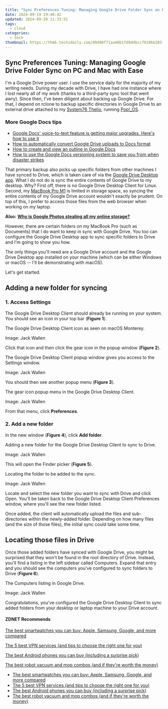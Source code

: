```yaml
---
title: "Sync Preferences Tuning: Managing Google Drive Folder Sync on PC and Mac with Ease"
date: 2024-09-19 19:40:42
updated: 2024-09-20 11:33:51
tags:
  - cloud
categories:
  - tech
thumbnail: https://thmb.techidaily.com/09d90f71aa46b1fd9d4bcc7810bb203ff9683f8d93c042d20e109ab131454cc4.jpg
---
```


## Sync Preferences Tuning: Managing Google Drive Folder Sync on PC and Mac with Ease

I'm a Google Drive power user. I use the service daily for the majority of my writing needs. During my decade with Drive, I have had one instance where I lost nearly all of my work (thanks to a third-party sync tool that went awry). Since then, I've been diligent about backing up Google Drive. For that, I depend on rclone to backup specific directories in Google Drive to an external drive attached to my [System76 Thelio](https://system76.com/desktops), running [Pop!\_OS](https://pop.system76.com/). 

### More Google Docs tips

* [Google Docs' voice-to-text feature is getting major upgrades. Here's how to use it](https://www.zdnet.com/article/voice-to-text-on-google-docs-is-getting-a-major-upgrade-heres-how-to-use-it/)
* [How to automatically convert Google Drive uploads to Docs format](https://www.zdnet.com/article/how-to-automatically-convert-google-drive-uploads-to-docs-format/)
* [How to create and view an outline in Google Docs](https://www.zdnet.com/article/how-to-create-and-view-an-outline-in-google-docs/)
* [How to use the Google Docs versioning system to save you from when disaster strikes](https://www.zdnet.com/article/how-to-use-the-google-docs-versioning-system-to-save-you-from-when-disaster-strikes/)

That primary backup also picks up specific folders from other machines I have synced to Drive, which is taken care of via the [Google Drive Desktop app](https://www.google.com/drive/download/). What I do not do is sync the entire contents of Google Drive to my desktop. Why? First off, there is no Google Drive Desktop Client for Linux. Second, my [MacBook Pro M1](https://apple.sjv.io/c/159047/435031/7613?&sharedId=zdnet&u=https%3A%2F%2Fwww.apple.com%2Fshop%2Fbuy-mac%2Fmacbook-pro%2F13-inch-space-gray-apple-m1-chip-with-8-core-cpu-and-8-core-gpu-256gb&subId1=zd-%5F%5FCOM%5FCLICK%5FID%5F%5F-dtp) is limited in storage space, so syncing the entire contents of my Google Drive account wouldn't exactly be prudent. On top of this, I prefer to access those files from the web browser when working on my laptop. 

**Also:** [**Why is Google Photos stealing all my online storage?**](https://www.zdnet.com/article/why-is-google-photos-stealing-all-my-online-storage-ask-zdnet/)

However, there are certain folders on my MacBook Pro (such as Documents) that I do want to keep in sync with Google Drive. You too can configure the Google Drive Desktop app to sync specific folders to Drive and I'm going to show you how.

The only things you'll need are a Google Drive account and the Google Drive Desktop app installed on your machine (which can be either Windows or macOS -- I'll be demonstrating with macOS).

Let's get started.

## Adding a new folder for syncing

### 1\. Access Settings

The Google Drive Desktop Client should already be running on your system. You should see an icon in your top bar (**Figure 1**).

The Google Drive Desktop Client icon as seen on macOS Monterey.

Image: Jack Wallen

Click that icon and then click the gear icon in the popup window (**Figure 2**).

The Google Drive Desktop Client popup window gives you access to the Settings window.

Image: Jack Wallen

You should then see another popup menu (**Figure 3**).

The gear icon popup menu in the Google Drive Desktop Client.

Image: Jack Wallen

From that menu, click **Preferences**.

### 2\. Add a new folder

In the new window (**Figure 4**), click **Add folder**.

Adding a new folder for the Google Drive Desktop Client to sync to Drive.

Image: Jack Wallen

This will open the Finder picker (**Figure 5**). 

Locating the folder to be added to the sync.

Image: Jack Wallen

Locate and select the new folder you want to sync with Drive and click Open. You'll be taken back to the Google Drive Desktop Client Preferences window, where you'll see the new folder listed. 

Once added, the client will automatically upload the files and sub-directories within the newly-added folder. Depending on how many files (and the size of those files), the initial sync could take some time. 

## Locating those files in Drive

Once those added folders have synced with Google Drive, you might be surprised that they won't be found in the root directory of Drive. Instead, you'll find a listing in the left sidebar called Computers. Expand that entry and you should see the computers you've configured to sync folders to Drive (**Figure 6**).

The Computers listing in Google Drive.

Image: Jack Wallen

Congratulations, you've configured the Google Drive Desktop Client to sync added folders from your desktop or laptop machine to your Drive account.

#### **ZDNET** Recommends

[The best smartwatches you can buy: Apple, Samsung, Google, and more compared](https://www.zdnet.com/article/best-smartwatch/ "The best smartwatches you can buy: Apple, Samsung, Google, and more compared")

[The 5 best VPN services (and tips to choose the right one for you)](https://www.zdnet.com/article/best-vpn/ "The 5 best VPN services (and tips to choose the right one for you)")

[The best Android phones you can buy (including a surprise pick)](https://www.zdnet.com/article/best-android-phone/ "The best Android phones you can buy (including a surprise pick)")

[The best robot vacuum and mop combos (and if they're worth the money)](https://www.zdnet.com/article/best-robot-vacuum-mop/ "The best robot vacuum and mop combos (and if they're worth the money)")

* [The best smartwatches you can buy: Apple, Samsung, Google, and more compared](https://www.zdnet.com/article/best-smartwatch/ "The best smartwatches you can buy: Apple, Samsung, Google, and more compared")
* [The 5 best VPN services (and tips to choose the right one for you)](https://www.zdnet.com/article/best-vpn/ "The 5 best VPN services (and tips to choose the right one for you)")
* [The best Android phones you can buy (including a surprise pick)](https://www.zdnet.com/article/best-android-phone/ "The best Android phones you can buy (including a surprise pick)")
* [The best robot vacuum and mop combos (and if they're worth the money)](https://www.zdnet.com/article/best-robot-vacuum-mop/ "The best robot vacuum and mop combos (and if they're worth the money)")

<ins class="adsbygoogle"
     style="display:block"
     data-ad-format="autorelaxed"
     data-ad-client="ca-pub-7571918770474297"
     data-ad-slot="1223367746"></ins>



<ins class="adsbygoogle"
     style="display:block"
     data-ad-client="ca-pub-7571918770474297"
     data-ad-slot="8358498916"
     data-ad-format="auto"
     data-full-width-responsive="true"></ins>
